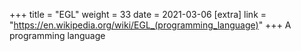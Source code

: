 +++
title = "EGL"
weight = 33
date = 2021-03-06
[extra]
link = "https://en.wikipedia.org/wiki/EGL_(programming_language)"
+++
A programming language

